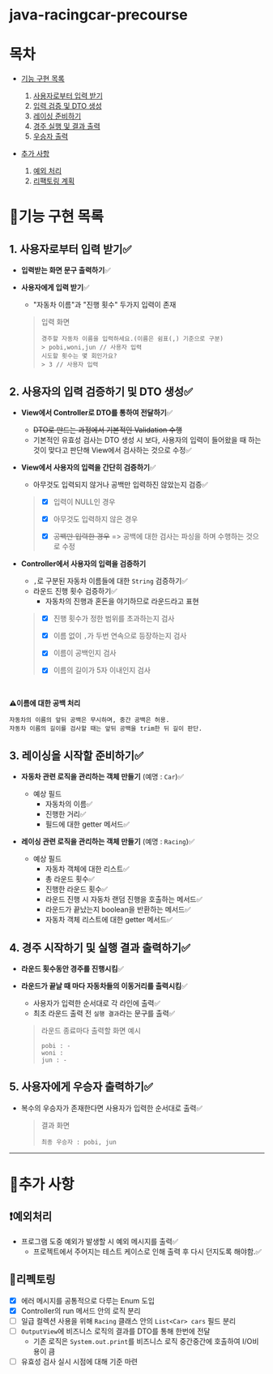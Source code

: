 # java-racingcar-precourse

# 목차

- [기능 구현 목록](#기능-구현-목록)
    1. [사용자로부터 입력 받기](#1-사용자로부터-입력-받기)
    2. [입력 검증 및 DTO 생성](#2-사용자의-입력-검증하기-및-dto-생성)
    3. [레이싱 준비하기](#3-레이싱을-시작할-준비하기)
    4. [경주 실행 및 결과 출력](#4-경주-시작하기-및-실행-결과-출력하기)
    5. [우승자 출력](#5-사용자에게-우승자-출력하기)

- [추가 사항](#추가-사항)
    1. [예외 처리](#예외처리)
    2. [리팩토링 계획](#리펙토링)

# 📄기능 구현 목록

## 1. 사용자로부터 입력 받기✅

- **입력받는 화면 문구 출력하기**✅


- **사용자에게 입력 받기**✅
    - "자동차 이름"과 "진행 횟수" 두가지 입력이 존재

  > 입력 화면
  > ```
  > 경주할 자동차 이름을 입력하세요.(이름은 쉼표(,) 기준으로 구분)
  > > pobi,woni,jun // 사용자 입력
  > 시도할 횟수는 몇 회인가요?
  > > 3 // 사용자 입력
  > ```

## 2. 사용자의 입력 검증하기 및 DTO 생성✅

- **View에서 Controller로 DTO를 통하여 전달하기**✅
    - ~~DTO로 만드는 과정에서 기본적인 Validation 수행~~
    - 기본적인 유효성 검사는 DTO 생성 시 보다, 사용자의 입력이 들어왔을 때 하는 것이 맞다고 판단해 View에서 검사하는 것으로 수정✅


- **View에서 사용자의 입력을 간단히 검증하기**✅
    - 아무것도 입력되지 않거나 공백만 입력하진 않았는지 검증✅

  > - [x] 입력이 NULL인 경우
  >
  > - [x] 아무것도 입력하지 않은 경우
  >
  > - [x] ~~공백만 입력한 경우~~ => 공백에 대한 검사는 파싱을 하며 수행하는 것으로 수정


- **Controller에서 사용자의 입력을 검증하기**
    - `,`로 구분된 자동차 이름들에 대한 `String` 검증하기✅
    - 라운드 진행 횟수 검증하기✅
        - 자동차의 진행과 혼돈을 야기하므로 라운드라고 표현

  > - [x] 진행 횟수가 정한 범위를 초과하는지 검사
  >
  > - [x] 이름 없이 `,`가 두번 연속으로 등장하는지 검사
  >
  > - [x] 이름이 공백인지 검사
  >
  > - [x] 이름의 길이가 5자 이내인지 검사

<br>

**⚠️이름에 대한 공백 처리**

    자동차의 이름의 앞뒤 공백은 무시하며, 중간 공백은 허용.
    자동차 이름의 길이를 검사할 때는 앞뒤 공백을 trim한 뒤 길이 판단.

## 3. 레이싱을 시작할 준비하기✅

- **자동차 관련 로직을 관리하는 객체 만들기** (예명 : `Car`)✅
    - 예상 필드
        - 자동차의 이름✅
        - 진행한 거리✅
        - 필드에 대한 getter 메서드✅


- **레이싱 관련 로직을 관리하는 객체 만들기** (예명 : `Racing`)✅
    - 예상 필드
        - 자동차 객체에 대한 리스트✅
        - 총 라운드 횟수✅
        - 진행한 라운드 횟수✅
        - 라운드 진행 시 자동차 랜덤 진행을 호출하는 메서드✅
        - 라운드가 끝났는지 boolean을 반환하는 메서드✅
        - 자동차 객체 리스트에 대한 getter 메서드✅

## 4. 경주 시작하기 및 실행 결과 출력하기✅

- **라운드 횟수동안 경주를 진행시킴**✅


- **라운드가 끝날 때 마다 자동차들의 이동거리를 출력시킴**✅
    - 사용자가 입력한 순서대로 각 라인에 출력✅
    - 최초 라운드 출력 전 `실행 결과`라는 문구를 출력✅

  > 라운드 종료마다 출력할 화면 예시
  >   ```text
  >   pobi : -
  >   woni : 
  >   jun : -
  > 
  >   ```

## 5. 사용자에게 우승자 출력하기✅

- 복수의 우승자가 존재한다면 사용자가 입력한 순서대로 출력✅

  > 결과 화면
  > ```text
  > 최종 우승자 : pobi, jun
  > ```

---

# 🤔추가 사항

## ❗️예외처리

- 프로그램 도중 예외가 발생할 시 예외 메시지를 출력✅
    - 프로젝트에서 주어지는 테스트 케이스로 인해 출력 후 다시 던지도록 해야함.✅

## 🔧리펙토링

- [x] 에러 메시지를 공통적으로 다루는 Enum 도입
- [x] Controller의 run 메서드 안의 로직 분리
- [ ] 일급 컬렉션 사용을 위해 `Racing` 클래스 안의 `List<Car> cars` 필드 분리
- [ ] `OutputView`에 비즈니스 로직의 결과를 DTO를 통해 한번에 전달
    - 기존 로직은 `System.out.print`를 비즈니스 로직 중간중간에 호출하여 I/O비용이 큼
- [ ] 유효성 검사 실시 시점에 대해 기준 마련
